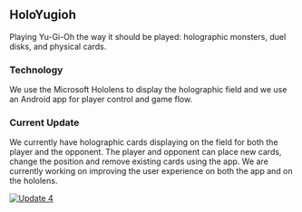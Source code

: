## HoloYugioh

Playing Yu-Gi-Oh the way it should be played: holographic monsters, duel disks, and physical cards. 

### Technology
We use the Microsoft Hololens to display the holographic field and we use an Android app for player control and game flow.

### Current Update
We currently have holographic cards displaying on the field for both the player and the opponent. The player and opponent can place new cards, change the position and remove existing cards using the app. We are currently working on improving the user experience on both the app and on the hololens.

[![Update 4](https://img.youtube.com/vi/49gdM7SZT_k/0.jpg)](https://www.youtube.com/watch?v=49gdM7SZT_k)
